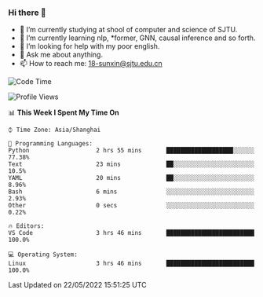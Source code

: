 ### Hi there 👋

<!--
**sunxin000/sunxin000** is a ✨ _special_ ✨ repository because its `README.md` (this file) appears on your GitHub profile.

Here are some ideas to get you started:

- 🔭 I’m currently working on ...
- 🌱 I’m currently learning ...
- 👯 I’m looking to collaborate on ...
- 🤔 I’m looking for help with ...
- 💬 Ask me about ...
- 📫 How to reach me: ...
- 😄 Pronouns: ...
- ⚡ Fun fact: ...
-->
- 🏫 I’m currently studying at shool of computer and science of SJTU.
- 🌱 I’m currently learning nlp, \*former, GNN, causal inference and so forth.
- 🤔 I’m looking for help with my poor english.
- 💬 Ask me about anything.
- 📫 How to reach me: 18-sunxin@sjtu.edu.cn
<!--START_SECTION:waka-->
![Code Time](http://img.shields.io/badge/Code%20Time-192%20hrs%2010%20mins-blue)

![Profile Views](http://img.shields.io/badge/Profile%20Views-1-blue)

📊 **This Week I Spent My Time On** 

```text
⌚︎ Time Zone: Asia/Shanghai

💬 Programming Languages: 
Python                   2 hrs 55 mins       ███████████████████░░░░░░   77.38% 
Text                     23 mins             ██░░░░░░░░░░░░░░░░░░░░░░░   10.5% 
YAML                     20 mins             ██░░░░░░░░░░░░░░░░░░░░░░░   8.96% 
Bash                     6 mins              ░░░░░░░░░░░░░░░░░░░░░░░░░   2.93% 
Other                    0 secs              ░░░░░░░░░░░░░░░░░░░░░░░░░   0.22%

🔥 Editors: 
VS Code                  3 hrs 46 mins       █████████████████████████   100.0%

💻 Operating System: 
Linux                    3 hrs 46 mins       █████████████████████████   100.0%

```


 Last Updated on 22/05/2022 15:51:25 UTC
<!--END_SECTION:waka-->
